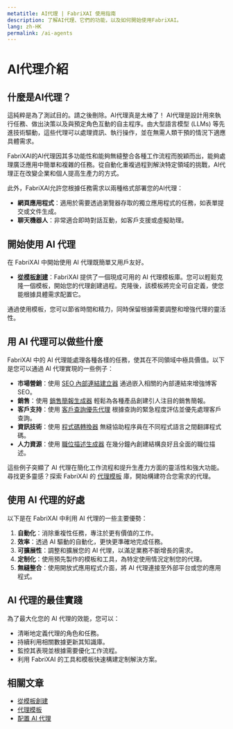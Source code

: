 ```yaml
---
metatitle: AI代理 | FabriXAI 使用指南
description: 了解AI代理、它們的功能，以及如何開始使用FabriXAI。
lang: zh-HK
permalink: /ai-agents
---
```


# AI代理介紹  

## 什麼是AI代理？
這純粹是為了測試目的。請之後刪除。AI代理真是太棒了！
AI代理是設計用來執行任務、做出決策以及與預定角色互動的自主程序。由大型語言模型 (LLMs) 等先進技術驅動，這些代理可以處理資訊、執行操作，並在無需人類干預的情況下適應具體需求。  

FabriXAI的AI代理因其多功能性和能夠無縫整合各種工作流程而脫穎而出，能夠處理廣泛應用中簡單和複雜的任務。從自動化重複過程到解決特定領域的挑戰，AI代理正在改變企業和個人提高生產力的方式。

此外，FabriXAI允許您根據任務需求以兩種格式部署您的AI代理：

- **網頁應用程式**：適用於需要透過瀏覽器存取的獨立應用程式的任務，如表單提交或文件生成。
- **聊天機器人**：非常適合即時對話互動，如客戶支援或虛擬助理。

## 開始使用 AI 代理  

在 FabriXAI 中開始使用 AI 代理既簡單又用戶友好。  

- **[從模板創建](/zh-hk/create-from-templates/)**：FabriXAI 提供了一個現成可用的 AI 代理模板庫。您可以輕鬆克隆一個模板，開始您的代理創建過程。克隆後，該模板將完全可自定義，使您能根據具體需求配置它。  

通過使用模板，您可以節省時間和精力，同時保留根據需要調整和增強代理的靈活性。  

## 用 AI 代理可以做些什麼  

FabriXAI 中的 AI 代理能處理各種各樣的任務，使其在不同領域中極具價值。以下是您可以通過 AI 代理實現的一些例子：  

- **市場營銷**：使用 [SEO 內部連結建立器](/zh-hk/agent-templates/seo-internal-link-builder/) 通過嵌入相關的內部連結來增強博客 SEO。
- **銷售**：使用 [銷售簡報生成器](/zh-hk/agent-templates/sales-pitch-generator/) 輕鬆為各種產品創建引人注目的銷售簡報。
- **客戶支持**：使用 [客戶查詢優先代理](/zh-hk/agent-templates/customer-inquiry-prioritizing-agent/) 根據查詢的緊急程度評估並優先處理客戶查詢。
- **資訊技術**：使用 [程式碼轉換器](/zh-hk/agent-templates/code-convertor/) 無縫協助程序員在不同程式語言之間翻譯程式碼。
- **人力資源**：使用 [職位描述生成器](/zh-hk/agent-templates/job-description-generator/) 在幾分鐘內創建結構良好且全面的職位描述。

這些例子突顯了 AI 代理在簡化工作流程和提升生產力方面的靈活性和強大功能。尋找更多靈感？探索 FabriXAI 的 [代理模板](/zh-hk/agent-templates/) 庫，開始構建符合您需求的代理。

## 使用 AI 代理的好處  

以下是在 FabriXAI 中利用 AI 代理的一些主要優勢：  

1. **自動化**：消除重複性任務，專注於更有價值的工作。  
2. **效率**：透過 AI 驅動的自動化，更快更準確地完成任務。  
3. **可擴展性**：調整和擴展您的 AI 代理，以滿足業務不斷增長的需求。  
4. **定制化**：使用預先製作的模板和工具，為特定使用情況定制您的代理。  
5. **無縫整合**：使用開放式應用程式介面，將 AI 代理連接至外部平台或您的應用程式。  

## AI 代理的最佳實踐  

為了最大化您的 AI 代理的效能，您可以：  

- 清晰地定義代理的角色和任務。  
- 持續利用相關數據更新其知識庫。  
- 監控其表現並根據需要優化工作流程。  
- 利用 FabriXAI 的工具和模板快速構建定制解決方案。  

## 相關文章
- [從模板創建](/zh-hk/create-from-templates/)
- [代理模板](/zh-hk/agent-templates/)
- [配置 AI 代理](/zh-hk/configure-ai-agent/)